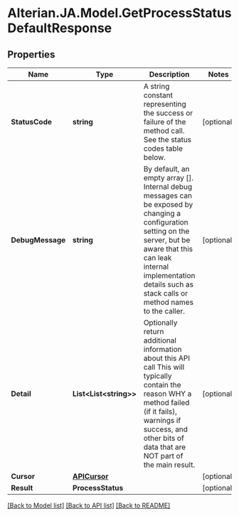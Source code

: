 # Alterian.JA.Model.GetProcessStatusDefaultResponse

## Properties

Name | Type | Description | Notes
------------ | ------------- | ------------- | -------------
**StatusCode** | **string** | A string constant representing the success or failure of the method call. See the status codes table below. | [optional] 
**DebugMessage** | **string** | By default, an empty array []. Internal debug messages can be exposed by changing a configuration setting on the server, but be aware that this can leak internal implementation details such as stack calls or method names to the caller. | [optional] 
**Detail** | **List&lt;List&lt;string&gt;&gt;** | Optionally return additional information about this API call             This will typically contain the reason WHY a method failed (if it fails), warnings if success, and other bits of data that             are NOT part of the main result. | [optional] 
**Cursor** | [**APICursor**](APICursor.md) |  | [optional] 
**Result** | **ProcessStatus** |  | [optional] 

[[Back to Model list]](../README.md#documentation-for-models) [[Back to API list]](../README.md#documentation-for-api-endpoints) [[Back to README]](../README.md)

